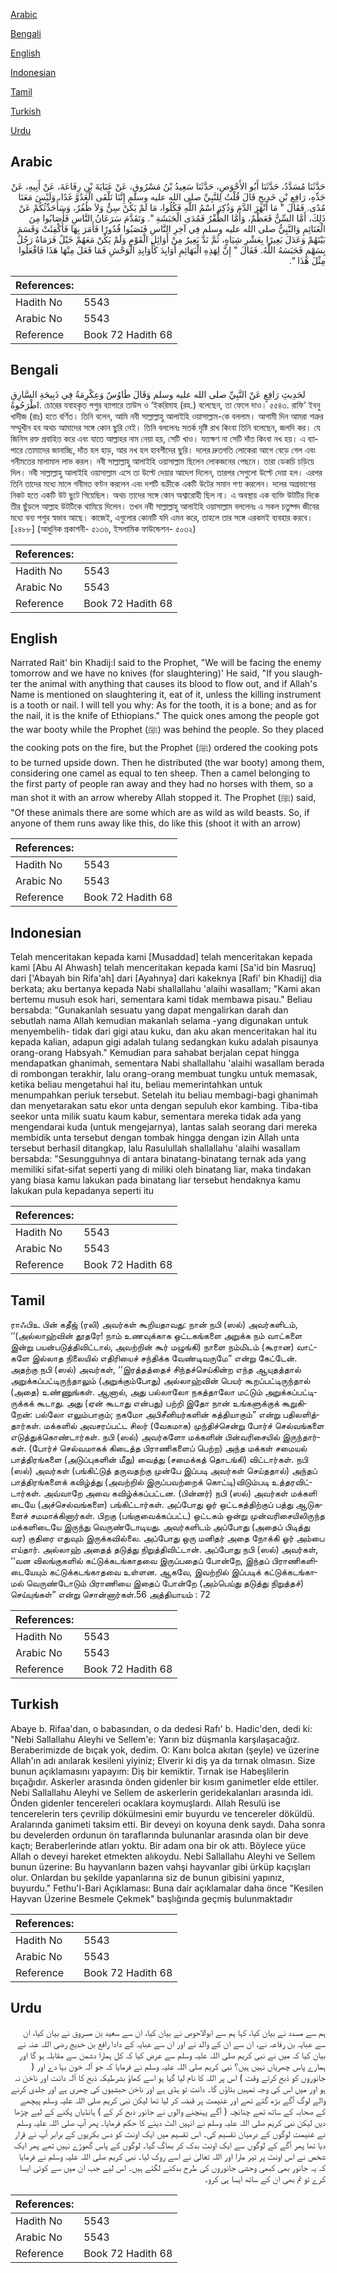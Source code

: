 [Arabic](#arabic)

[Bengali](#bengali)

[English](#english)

[Indonesian](#indonesian)

[Tamil](#tamil)

[Turkish](#turkish)

[Urdu](#urdu)

## Arabic


<div dir="rtl" lang="ar" style={{fontSize:'larger',backgroundColor:'#f8f9fa',padding:20}}>
حَدَّثَنَا مُسَدَّدٌ، حَدَّثَنَا أَبُو الأَحْوَصِ، حَدَّثَنَا سَعِيدُ بْنُ مَسْرُوقٍ، عَنْ عَبَايَةَ بْنِ رِفَاعَةَ، عَنْ أَبِيهِ، عَنْ جَدِّهِ، رَافِعِ بْنِ خَدِيجٍ قَالَ قُلْتُ لِلنَّبِيِّ صلى الله عليه وسلم إِنَّنَا نَلْقَى الْعَدُوَّ غَدًا، وَلَيْسَ مَعَنَا مُدًى‏.‏ فَقَالَ ‏"‏ مَا أَنْهَرَ الدَّمَ وَذُكِرَ اسْمُ اللَّهِ فَكُلُوا، مَا لَمْ يَكُنْ سِنٌّ وَلاَ ظُفُرٌ، وَسَأُحَدِّثُكُمْ عَنْ ذَلِكَ، أَمَّا السِّنُّ فَعَظْمٌ، وَأَمَّا الظُّفْرُ فَمُدَى الْحَبَشَةِ ‏"‏‏.‏ وَتَقَدَّمَ سَرَعَانُ النَّاسِ فَأَصَابُوا مِنَ الْغَنَائِمِ وَالنَّبِيُّ صلى الله عليه وسلم فِي آخِرِ النَّاسِ فَنَصَبُوا قُدُورًا فَأَمَرَ بِهَا فَأُكْفِئَتْ وَقَسَمَ بَيْنَهُمْ وَعَدَلَ بَعِيرًا بِعَشْرِ شِيَاهٍ، ثُمَّ نَدَّ بَعِيرٌ مِنْ أَوَائِلِ الْقَوْمِ وَلَمْ يَكُنْ مَعَهُمْ خَيْلٌ فَرَمَاهُ رَجُلٌ بِسَهْمٍ فَحَبَسَهُ اللَّهُ‏.‏ فَقَالَ ‏"‏ إِنَّ لِهَذِهِ الْبَهَائِمِ أَوَابِدَ كَأَوَابِدِ الْوَحْشِ فَمَا فَعَلَ مِنْهَا هَذَا فَافْعَلُوا مِثْلَ هَذَا ‏"‏‏.‏
</div>
<div style={{backgroundColor:'#f8f9fa',padding:20, marginBottom: 10}}><table> <thead> <tr> <th>References:</th> <th></th> </tr> </thead> <tbody><tr><td>Hadith No</td><td>5543</td></tr><tr><td>Arabic No</td><td>5543</td></tr><tr><td>Reference</td><td>Book 72 Hadith 68</td></tr></tbody></table></div>

## Bengali


<div dir="ltr" lang="bn" style={{fontSize:'larger',backgroundColor:'#f8f9fa',padding:20}}>
لحَدِيثِ رَافِعٍ عَنْ النَّبِيِّ صلى الله عليه وسلم وَقَالَ طَاوُسٌ وَعِكْرِمَةُ فِي ذَبِيحَةِ السَّارِقِ اطْرَحُوهُ. চোরের যবাহকৃত পশুর ব্যাপারে তাউস ও ‘ইকরিমাহ (রহ.) বলেছেন, তা ফেলে দাও। ৫৫৪৩. রাফি‘ ইবনু খাদীজ (রাঃ) হতে বর্ণিত। তিনি বলেন, আমি নবী সাল্লাল্লাহু আলাইহি ওয়াসাল্লাম-কে বললাম। আগামী দিন আমরা শত্রুর সম্মুখীন হব অথচ আমাদের সঙ্গে কোন ছুরি নেই। তিনি বললেনঃ সতর্ক দৃষ্টি রাখ কিংবা তিনি বলেছেন, জলদি কর। যে জিনিস রক্ত প্রবাহিত করে এবং যাতে আল্লাহর নাম নেয়া হয়, সেটি খাও। যতক্ষণ না সেটি দাঁত কিংবা নখ হয়। এ ব্যাপারে তোমাদের জানাচ্ছি, দাঁত হল হাড়, আর নখ হল হাবশীদের ছুরি। দলের দ্রুতগতি লোকেরা আগে বেড়ে গেল এবং গনীমতের মালামাল লাভ করল। নবী সাল্লাল্লাহু আলাইহি ওয়াসাল্লাম ছিলেন লোকজনের পেছনে। তারা ডেকচি চড়িয়ে দিল। নবী সাল্লাল্লাহু আলাইহি ওয়াসাল্লাম এসে তা উল্টে দেয়ার আদেশ দিলেন, তারপর সেগুলো উল্টে দেয়া হল। এরপর তিনি তাদের মধ্যে মালে গনীমত বণ্টন করলেন এবং দশটি বক্রীকে একটি উটের সমান গণ্য করলেন। দলের অগ্রভাগের নিকট হতে একটি উট ছুটে গিয়েছিল। অথচ তাদের সঙ্গে কোন অশ্বারোহী ছিল না। এ অবস্থায় এক ব্যক্তি উটটির দিকে তীর ছুঁড়লে আল্লাহ উটটিকে থামিয়ে দিলেন। তখন নবী সাল্লাল্লাহু আলাইহি ওয়াসাল্লাম বললেনঃ এ সকল চতুষ্পদ জীবের মধ্যে বন্য পশুর স্বভাব আছে। কাজেই, এগুলোর কোনটি যদি এমন করে, তাহলে তার সঙ্গে এরকমই ব্যবহার করবে। [২৪৮৮] (আধুনিক প্রকাশনী- ৫১৩৬, ইসলামিক ফাউন্ডেশন- ৫০৩২)
</div>
<div style={{backgroundColor:'#f8f9fa',padding:20, marginBottom: 10}}><table> <thead> <tr> <th>References:</th> <th></th> </tr> </thead> <tbody><tr><td>Hadith No</td><td>5543</td></tr><tr><td>Arabic No</td><td>5543</td></tr><tr><td>Reference</td><td>Book 72 Hadith 68</td></tr></tbody></table></div>

## English


<div dir="ltr" lang="en" style={{fontSize:'larger',backgroundColor:'#f8f9fa',padding:20}}>
Narrated Rait' bin Khadij:I said to the Prophet, "We will be facing the enemy tomorrow and we have no knives (for slaughtering)' He said, "If you slaughter the animal with anything that causes its blood to flow out, and if Allah's Name is mentioned on slaughtering it, eat of it, unless the killing instrument is a tooth or nail. I will tell you why: As for the tooth, it is a bone; and as for the nail, it is the knife of Ethiopians." The quick ones among the people got the war booty while the Prophet (ﷺ) was behind the people. So they placed the cooking pots on the fire, but the Prophet (ﷺ) ordered the cooking pots to be turned upside down. Then he distributed (the war booty) among them, considering one camel as equal to ten sheep. Then a camel belonging to the first party of people ran away and they had no horses with them, so a man shot it with an arrow whereby Allah stopped it. The Prophet (ﷺ) said, "Of these animals there are some which are as wild as wild beasts. So, if anyone of them runs away like this, do like this (shoot it with an arrow)
</div>
<div style={{backgroundColor:'#f8f9fa',padding:20, marginBottom: 10}}><table> <thead> <tr> <th>References:</th> <th></th> </tr> </thead> <tbody><tr><td>Hadith No</td><td>5543</td></tr><tr><td>Arabic No</td><td>5543</td></tr><tr><td>Reference</td><td>Book 72 Hadith 68</td></tr></tbody></table></div>

## Indonesian


<div dir="ltr" lang="id" style={{fontSize:'larger',backgroundColor:'#f8f9fa',padding:20}}>
Telah menceritakan kepada kami [Musaddad] telah menceritakan kepada kami [Abu Al Ahwash] telah menceritakan kepada kami [Sa'id bin Masruq] dari ['Abayah bin Rifa'ah] dari [Ayahnya] dari kakeknya [Rafi' bin Khadij] dia berkata; aku bertanya kepada Nabi shallallahu 'alaihi wasallam; "Kami akan bertemu musuh esok hari, sementara kami tidak membawa pisau." Beliau bersabda: "Gunakanlah sesuatu yang dapat mengalirkan darah dan sebutlah nama Allah kemudian makanlah selama -yang digunakan untuk menyembelih- tidak dari gigi atau kuku, dan aku akan menceritakan hal itu kepada kalian, adapun gigi adalah tulang sedangkan kuku adalah pisaunya orang-orang Habsyah." Kemudian para sahabat berjalan cepat hingga mendapatkan ghanimah, sementara Nabi shallallahu 'alaihi wasallam berada di rombongan terakhir, lalu orang-orang membuat tungku untuk memasak, ketika beliau mengetahui hal itu, beliau memerintahkan untuk menumpahkan periuk tersebut. Setelah itu beliau membagi-bagi ghanimah dan menyetarakan satu ekor unta dengan sepuluh ekor kambing. Tiba-tiba seekor unta milik suatu kaum kabur, sementara mereka tidak ada yang mengendarai kuda (untuk mengejarnya), lantas salah seorang dari mereka membidik unta tersebut dengan tombak hingga dengan izin Allah unta tersebut berhasil ditangkap, lalu Rasulullah shallallahu 'alaihi wasallam bersabda: "Sesungguhnya di antara binatang-binatang ternak ada yang memiliki sifat-sifat seperti yang di miliki oleh binatang liar, maka tindakan yang biasa kamu lakukan pada binatang liar tersebut hendaknya kamu lakukan pula kepadanya seperti itu
</div>
<div style={{backgroundColor:'#f8f9fa',padding:20, marginBottom: 10}}><table> <thead> <tr> <th>References:</th> <th></th> </tr> </thead> <tbody><tr><td>Hadith No</td><td>5543</td></tr><tr><td>Arabic No</td><td>5543</td></tr><tr><td>Reference</td><td>Book 72 Hadith 68</td></tr></tbody></table></div>

## Tamil


<div dir="ltr" lang="ta" style={{fontSize:'larger',backgroundColor:'#f8f9fa',padding:20}}>
ராஃபிஉ பின் கதீஜ் (ரலி) அவர்கள் கூறியதாவது: நான் நபி (ஸல்) அவர்களிடம், ‘‘(அல்லாஹ்வின் தூதரே! நாம் உணவுக்காக ஒட்டகங்களை அறுக்க நம் வாட்களை இன்று பயன்படுத்திவிட்டால், அவற்றின் கூர் மழுங்கி) நாளை நம்மிடம் (கூரான) வாட்களே இல்லாத நிலையில் எதிரியைச் சந்திக்க வேண்டிவருமே” என்று கேட்டேன். அதற்கு நபி (ஸல்) அவர்கள், ‘‘இரத்தத்தைச் சிந்தச்செய்கின்ற எந்த ஆயுதத்தால் அறுக்கப்பட்டிருந்தாலும் (அறுக்கும்போது) அல்லாஹ்வின் பெயர் கூறப்பட்டிருந்தால் (அதை) உண்ணுங்கள். ஆனால், அது பல்லாலோ நகத்தாலோ மட்டும் அறுக்கப்பட்டிருக்கக் கூடாது. அது (ஏன் கூடாது என்பது) பற்றி இதோ நான் உங்களுக்குக் கூறுகிறேன்: பல்லோ எலும்பாகும்; நகமோ அபிசீனியர்களின் கத்தியாகும்” என்று பதிலளித்தார்கள். மக்களில் அவசரப்பட்ட சிலர் (வேகமாக) முந்திச்சென்று போர்ச் செல்வங்களை எடுத்துக்கொண்டார்கள். நபி (ஸல்) அவர்களோ மக்களின் பின்வரிசையில் இருந்தார்கள். (போர்ச் செல்வமாகக் கிடைத்த பிராணிகளைப் பெற்ற) அந்த மக்கள் சமையல் பாத்திரங்களை (அடுப்புகளின் மீது) வைத்து (சமைக்கத் தொடங்கி) விட்டார்கள். நபி (ஸல்) அவர்கள் (பங்கிட்டுத் தருவதற்கு முன்பே இப்படி அவர்கள் செய்ததால்) அந்தப் பாத்திரங்களைக் கவிழ்த்து (அவற்றில் இருப்பவற்றைக் கொட்டி)விடும்படி உத்தரவிட்டார்கள். அவ்வாறே அவை கவிழ்க்கப்பட்டன. (பின்னர்) நபி (ஸல்) அவர்கள் மக்களி டையே (அச்செல்வங்களை) பங்கிட்டார்கள். அப்போது ஓர் ஒட்டகத்திற்குப் பத்து ஆடுகளைச் சமமாக்கினார்கள். பிறகு (பங்குவைக்கப்பட்ட) ஒட்டகம் ஒன்று முன்வரிசையிலிருந்த மக்களிடையே இருந்து வெருண்டோடியது. அவர்களிடம் அப்போது (அதைப் பிடித்து வர) குதிரை எதுவும் இருக்கவில்லை. அப்போது ஒரு மனிதர் அதை நோக்கி ஓர் அம்பை எய்தார். அல்லாஹ் அதைத் தடுத்து நிறுத்திவிட்டான். அப்போது நபி (ஸல்) அவர்கள், ‘‘வன விலங்குகளில் கட்டுக்கடங்காதவை இருப்பதைப் போன்றே, இந்தப் பிராணிகளிடையேயும் கட்டுக்கடங்காதவை உள்ளன. ஆகவே, இவற்றில் இப்படிக் கட்டுக்கடங்காமல் வெருண்டோடும் பிராணியை இதைப் போன்றே (அம்பெய்து தடுத்து நிறுத்தச்) செய்யுங்கள்” என்று சொன்னார்கள்.56 அத்தியாயம் : 72
</div>
<div style={{backgroundColor:'#f8f9fa',padding:20, marginBottom: 10}}><table> <thead> <tr> <th>References:</th> <th></th> </tr> </thead> <tbody><tr><td>Hadith No</td><td>5543</td></tr><tr><td>Arabic No</td><td>5543</td></tr><tr><td>Reference</td><td>Book 72 Hadith 68</td></tr></tbody></table></div>

## Turkish


<div dir="ltr" lang="tr" style={{fontSize:'larger',backgroundColor:'#f8f9fa',padding:20}}>
Abaye b. Rifaa'dan, o babasından, o da dedesi Rafı' b. Hadic'den, dedi ki: "Nebi Sallallahu Aleyhi ve Sellem'e: Yarın biz düşmanla karşılaşacağız. Beraberimizde de bıçak yok, dedim. O: Kanı bolca akıtan (şeyle) ve üzerine Allah'ın adı anılarak kesileni yiyiniz; Elverir ki diş ya da tırnak olmasın. Size bunun açıklamasını yapayım: Diş bir kemiktir. Tırnak ise Habeşlilerin bıçağıdır. Askerler arasında önden gidenler bir kısım ganimetler elde ettiler. Nebi Sallallahu Aleyhi ve Sellem de askerlerin geridekalanları arasında idi. Önden gidenler tencereleri ocaklara koymuşlardı. Allah Resulü ise tencerelerin ters çevrilip dökülmesini emir buyurdu ve tencereler döküldü. Aralarında ganimeti taksim etti. Bir deveyi on koyuna denk saydı. Daha sonra bu develerden ordunun ön taraflarında bulunanlar arasında olan bir deve kaçtı; Beraberlerinde atları yoktu. Bir adam ona bir ok attı. Böylece yüce Allah o deveyi hareket etmekten alıkoydu. Nebi Sallallahu Aleyhi ve Sellem bunun üzerine: Bu hayvanların bazen vahşi hayvanlar gibi ürküp kaçışları olur. Onlardan bu şekilde yapanlarına siz de bunun gibisini yapınız, buyurdu." Fethu'l-Bari Açıklaması: Buna dair açıklamalar daha önce "Kesilen Hayvan Üzerine Besmele Çekmek" başlığında geçmiş bulunmaktadır
</div>
<div style={{backgroundColor:'#f8f9fa',padding:20, marginBottom: 10}}><table> <thead> <tr> <th>References:</th> <th></th> </tr> </thead> <tbody><tr><td>Hadith No</td><td>5543</td></tr><tr><td>Arabic No</td><td>5543</td></tr><tr><td>Reference</td><td>Book 72 Hadith 68</td></tr></tbody></table></div>

## Urdu


<div dir="rtl" lang="ur" style={{fontSize:'larger',backgroundColor:'#f8f9fa',padding:20}}>
ہم سے مسدد نے بیان کیا، کہا ہم سے ابوالاحوص نے بیان کیا، ان سے سعید بن مسروق نے بیان کیا، ان سے عبایہ بن رفاعہ نے، ان سے ان کے والد نے اور ان سے عبایہ کے دادا رافع بن خدیج رضی اللہ عنہ نے بیان کیا کہ میں نے نبی کریم صلی اللہ علیہ وسلم سے عرض کیا کہ کل ہمارا دشمن سے مقابلہ ہو گا اور ہمارے پاس چھریاں نہیں ہیں؟ نبی کریم صلی اللہ علیہ وسلم نے فرمایا کہ جو آلہ خون بہا دے اور ( جانوروں کو ذبح کرتے وقت ) اس پر اللہ کا نام لیا گیا ہو اسے کھاؤ بشرطیکہ ذبح کا آلہ دانت اور ناخن نہ ہو اور میں اس کی وجہ تمہیں بتاؤں گا۔ دانت تو ہڈی ہے اور ناخن حبشیوں کی چھری ہے اور جلدی کرنے والے لوگ آگے بڑھ گئے تھے اور غنیمت پر قبضہ کر لیا تھا لیکن نبی کریم صلی اللہ علیہ وسلم پیچھے کے صحابہ کے ساتھ تھے چنانچہ ( آگے پہنچنے والوں نے جانور ذبح کر کے ) ہانڈیاں پکنے کے لیے چڑھا دیں لیکن نبی کریم صلی اللہ علیہ وسلم نے انہیں الٹ دینے کا حکم فرمایا۔ پھر آپ صلی اللہ علیہ وسلم نے غنیمت لوگوں کے درمیان تقسیم کی۔ اس تقسیم میں ایک اونٹ کو دس بکریوں کے برابر آپ نے قرار دیا تھا پھر آگے کے لوگوں سے ایک اونٹ بدک کر بھاگ گیا۔ لوگوں کے پاس گھوڑے نہیں تھے پھر ایک شخص نے اس اونٹ پر تیر مارا اور اللہ تعالیٰ نے اسے روک لیا۔ نبی کریم صلی اللہ علیہ وسلم نے فرمایا کہ یہ جانور بھی کبھی وحشی جانوروں کی طرح بدکنے لگتے ہیں۔ اس لیے جب ان میں سے کوئی ایسا کرے تو تم بھی ان کے ساتھ ایسا ہی کرو۔
</div>
<div style={{backgroundColor:'#f8f9fa',padding:20, marginBottom: 10}}><table> <thead> <tr> <th>References:</th> <th></th> </tr> </thead> <tbody><tr><td>Hadith No</td><td>5543</td></tr><tr><td>Arabic No</td><td>5543</td></tr><tr><td>Reference</td><td>Book 72 Hadith 68</td></tr></tbody></table></div>